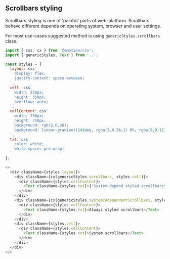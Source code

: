 <!-- UI-Kit has a small collection of useful CSS-classes
which will help you improve inerface appearance. -->

## Scrollbars styling

Scrollbars styling is one of 'painful' parts of web-platform.
Scrollbars behave different depends on
operating system, browser and user settings.

For most use-cases suggested method is using `genericStyles.scrollbars` class.
<!-- UI Kit components already use it. -->

```js
import { css, cx } from '@emotion/css';
import { genericStyles, Text } from '..';

const styles = {
  layout: css`
    display: flex;
    justify-content: space-between;
  `,
  cell: css`
    width: 250px;
    height: 350px;
    overflow: auto;
  `,
  cellContent: css`
    width: 750px;
    height: 750px;
    background: rgb(2,0,36);
    background: linear-gradient(141deg, rgba(2,0,36,1) 0%, rgba(9,9,121,1) 35%, rgba(0,212,255,1) 100%);
  `,
  txt: css`
    color: white;
    white-space: pre-wrap;
  `
};

<>
  <div className={styles.layout}>
    <div className={cx(genericStyles.scrollbars, styles.cell)}>
      <div className={styles.cellContent}>
        <Text className={styles.txt}>{'System-depend styled scrollbars\n(recommended to use)'}</Text>
      </div>
    </div>
    <div className={cx(genericStyles.systemIndependentScrollbars, styles.cell)}>
      <div className={styles.cellContent}>
        <Text className={styles.txt}>Always styled scrollbars</Text>
      </div>
    </div>
    <div className={styles.cell}>
      <div className={styles.cellContent}>
        <Text className={styles.txt}>System scrollbars</Text>
      </div>
    </div>
  </div>
</>
```

